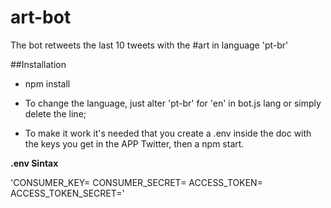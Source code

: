 # art-bot

The bot retweets the last 10 tweets with the #art in language 'pt-br'

##Installation 

- npm install

- To change the language, just alter 'pt-br' for 'en' in bot.js lang 
  or simply delete the line; 

- To make it work it's needed that you create a .env inside the doc
  with the keys you get in the APP Twitter, then a npm start.
  
**.env Sintax**

'CONSUMER_KEY= 
CONSUMER_SECRET= 
ACCESS_TOKEN=
ACCESS_TOKEN_SECRET='
